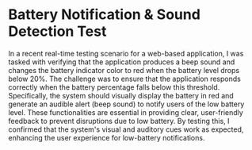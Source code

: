 <h1>Battery Notification & Sound Detection Test</h1>

<p>In a recent real-time testing scenario for a web-based application, I was tasked with verifying that the application produces a beep sound and changes the battery indicator color to red when the battery level drops below 20%. The challenge was to ensure that the application responds correctly when the battery percentage falls below this threshold. Specifically, the system should visually display the battery in red and generate an audible alert (beep sound) to notify users of the low battery level. These functionalities are essential in providing clear, user-friendly feedback to prevent disruptions due to low battery. By testing this, I confirmed that the system's visual and auditory cues work as expected, enhancing the user experience for low-battery notifications.</p>